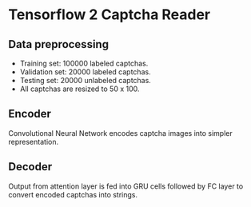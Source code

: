 # Tensorflow 2 Captcha Reader

## Data preprocessing
- Training set: 100000 labeled captchas.
- Validation set: 20000 labeled captchas.
- Testing set: 20000 unlabeled captchas.
- All captchas are resized to 50 x 100.

## Encoder
Convolutional Neural Network encodes captcha images into simpler representation.

## Decoder
Output from attention layer is fed into GRU cells followed by FC layer to convert encoded captchas into strings.
